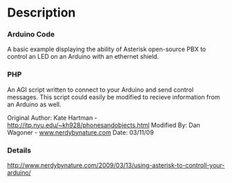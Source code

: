 # Description

### Arduino Code
A basic example displaying the ability of Asterisk open-source PBX to control an LED on an Arduino with an ethernet shield.

### PHP
An AGI script written to connect to your Arduino and send control messages. This script could easily be modified to recieve information from an Arduino as well.

Original Author: Kate Hartman - http://itp.nyu.edu/~kh928/phonesandobjects.html
Modified By: Dan Wagoner - www.nerdybynature.com
Date: 03/11/09

### Details
http://www.nerdybynature.com/2009/03/13/using-asterisk-to-controll-your-arduino/
